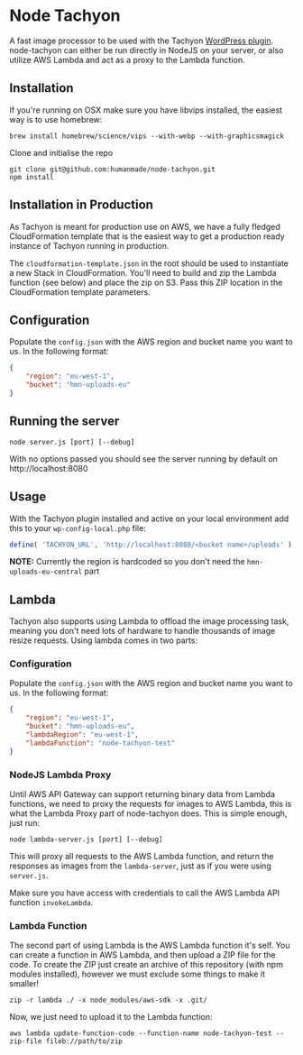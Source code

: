 Node Tachyon
============

A fast image processor to be used with the Tachyon [WordPress plugin](https://github.com/humanmade/tachyon-plugin). node-tachyon can either be run directly in NodeJS on your server, or also utilize AWS Lambda and act as a proxy to the Lambda function.


## Installation

If you're running on OSX make sure you have libvips installed, the easiest way is to use homebrew:

```
brew install homebrew/science/vips --with-webp --with-graphicsmagick
```

Clone and initialise the repo

```
git clone git@github.com:humanmade/node-tachyon.git
npm install
```

## Installation in Production

As Tachyon is meant for production use on AWS, we have a fully fledged CloudFormation template that is the easiest way to get a production ready instance of Tachyon running in production.

The `cloudformation-template.json` in the root should be used to instantiate a new Stack in CloudFormation. You'll need to build and zip the Lambda function (see below) and place the zip on S3. Pass this ZIP location in the CloudFormation template parameters.

## Configuration

Populate the `config.json` with the AWS region and bucket name you want to us. In the following format:

```JSON
{
	"region": "eu-west-1",
	"bucket": "hmn-uploads-eu"
}
```

## Running the server

```
node server.js [port] [--debug]
```

With no options passed you should see the server running by default on http://localhost:8080

## Usage

With the Tachyon plugin installed and active on your local environment add this to your `wp-config-local.php` file:

```php
define( 'TACHYON_URL', 'http://localhost:8080/<bucket name>/uploads' );
```

**NOTE:** Currently the region is hardcoded so you don't need the `hmn-uploads-eu-central` part

## Lambda

Tachyon also supports using Lambda to offload the image processing task, meaning you don't need lots of hardware to handle thousands of image resize requests. Using lambda comes in two parts:

### Configuration

Populate the `config.json` with the AWS region and bucket name you want to us. In the following format:

```JSON
{
	"region": "eu-west-1",
	"bucket": "hmn-uploads-eu",
	"lambdaRegion": "eu-west-1",
	"lambdaFunction": "node-tachyon-test"
}
```

### NodeJS Lambda Proxy

Until AWS API Gateway can support returning binary data from Lambda functions, we need to proxy the requests for images to AWS Lambda, this is what the Lambda Proxy part of node-tachyon does. This is simple enough, just run:

```
node lambda-server.js [port] [--debug]
```

This will proxy all requests to the AWS Lambda function, and return the responses as images from the `lambda-server`, just as if you were using `server.js`.

Make sure you have access with credentials to call the AWS Lambda API function `invokeLambda`.

### Lambda Function

The second part of using Lambda is the AWS Lambda function it's self. You can create a function in AWS Lambda, and then upload a ZIP file for the code. To create the ZIP just create an archive of this repository (with npm modules installed), however we must exclude some things to make it smaller!

```
zip -r lambda ./ -x node_modules/aws-sdk -x .git/
```

Now, we just need to upload it to the Lambda function:

```
aws lambda update-function-code --function-name node-tachyon-test --zip-file fileb://path/to/zip
```
